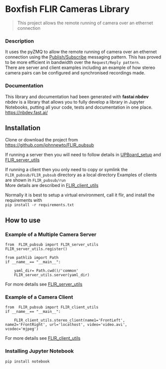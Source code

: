 # Boxfish FLIR Cameras Library
> This project allows the remote running of camera over an ethernet connection 


### Description
It uses the pyZMQ to allow the remote running of camera over an ethernet connection using the 
[Publish/Subscribe](https://learning-0mq-with-pyzmq.readthedocs.io/en/latest/pyzmq/patterns/pubsub.html) 
messaging pattern. This has proved to be more efficient in bandwidth over the `Request/Reply pattern`.  
There are server and client examples including an example of how stereo camera pairs can be configured and synchronised recordings made.

### Documentation
This library and documentation had been generated with __fastai nbdev__  
nbdev is a library that allows you to fully develop a library in Jupyter Notebooks, putting all your code, 
tests and documentation in one place.  
https://nbdev.fast.ai/

## Installation

Clone or download the project from https://github.com/johnnewto/FLIR_pubsub  

If running a server then you will need to follow details in 
[UPBoard_setup](https://johnnewto.github.io/FLIR_pubsub/UPBoard_setup/)  and 
[FLIR_server_utils](https://johnnewto.github.io/FLIR_pubsub/FLIR_server_utils/)  

If running a client then you only need to copy or symlink the `FLIR_pubsub/FLIR_pubsub` directory as a local directory
Examples of clients are shown in `FLIR_pubsub/run`  
More details are described in 
[FLIR_client_utils](https://johnnewto.github.io/FLIR_pubsub/FLIR_client_utils/)

Normally it is best to setup a virtual environment, call it flir, and install the requirements with   
`pip install -r requirements.txt`

## How to use

### Example of a Multiple Camera Server

```
from  FLIR_pubsub import FLIR_server_utils
FLIR_server_utils.register()  

from pathlib import Path
if __name__== "__main__":

    yaml_dir= Path.cwd()/'common'
    FLIR_server_utils.server(yaml_dir)

```

For more details see [FLIR_server_utils](https://johnnewto.github.io/FLIR_pubsub/FLIR_server_utils/)

### Example of a Camera Client

```
from  FLIR_pubsub import FLIR_client_utils
if __name__== "__main__":

    FLIR_client_utils.stereo_client(name1='FrontLeft', name2='FrontRight', url='localhost', video='video.avi', vcodec='mjpeg')
```

For more details see [FLIR_client_utils](https://johnnewto.github.io/FLIR_pubsub/FLIR_client_utils/)

### Installing Jupyter Notebook

`pip install notebook`

